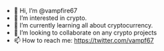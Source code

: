 - 👋 Hi, I’m @vampfire67
- 👀 I’m interested in crypto.
- 🌱 I’m currently learning all about cryptocurrency.
- 💞️ I’m looking to collaborate on any crypto projects 
- 📫 How to reach me: https://twitter.com/vampf67

<!---
vampfire67/vampfire67 is a ✨ special ✨ repository because its `README.md` (this file) appears on your GitHub profile.
You can click the Preview link to take a look at your changes.
--->

